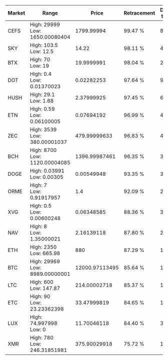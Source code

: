| Market | Range | Price| Retracement | Doubles to 50% |
| --- | --- | --- | --- | --- |
| CEFS | High: 29999<br />Low: 1650.00080404 | 1799.99994 | 99.47 % | 8.79 |
| SKY | High: 103.5<br />Low: 12.5 | 14.22 | 98.11 % | 4.08 |
| BTX | High: 70<br />Low: 19 | 19.9999991 | 98.04 % | 2.23 |
| DOT | High: 0.4<br />Low: 0.01370023 | 0.02282253 | 97.64 % | 9.06 |
| HUSH | High: 29.1<br />Low: 1.68 | 2.37999925 | 97.45 % | 6.47 |
| ETN | High: 0.59<br />Low: 0.06100005 | 0.07694192 | 96.99 % | 4.23 |
| ZEC | High: 3539<br />Low: 380.00001037 | 479.99999633 | 96.83 % | 4.08 |
| BCH | High: 8700<br />Low: 1120.00004085 | 1396.99987461 | 96.35 % | 3.51 |
| DOGE | High: 0.03991<br />Low: 0.00305 | 0.00549948 | 93.35 % | 3.91 |
| ORME | High: 7<br />Low: 0.91917957 | 1.4 | 92.09 % | 2.83 |
| XVG | High: 0.5<br />Low: 0.00600248 | 0.06348585 | 88.36 % | 3.99 |
| NAV | High: 8<br />Low: 1.35000021 | 2.16139118 | 87.80 % | 2.16 |
| ETH | High: 2350<br />Low: 665.98 | 880 | 87.29 % | 1.71 |
| BTC | High: 29969<br />Low: 8989.00000001 | 12000.97113495 | 85.64 % | 1.62 |
| LTC | High: 600<br />Low: 147.87 | 214.00002718 | 85.37 % | 1.75 |
| ETC | High: 90<br />Low: 23.23362398 | 33.47999819 | 84.65 % | 1.69 |
| LUX | High: 74.997998<br />Low: 0 | 11.70046118 | 84.40 % | 3.20 |
| XMR | High: 780<br />Low: 246.31851981 | 375.90029918 | 75.72 % | 1.37 |
